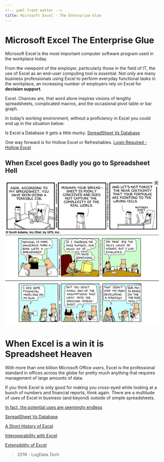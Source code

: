 ```yaml
---
<!-- yaml front matter -->
title: Microsoft Excel - The Enterprise Glue
---
```


# Microsoft Excel The Enterprise Glue

Microsoft Excel is the most important computer software program used in the workplace today.

From the viewpoint of the employer, particularly those in the field of IT, the use of Excel as an end-user computing tool is essential. Not only are many business professionals using Excel to perform everyday functional tasks in the workplace, an increasing number of employers rely on Excel for **decision support**.

Excel. Chances are, that word alone inspires visions of lengthy spreadsheets, complicated macros, and the occasional pivot table or bar graph.

In today’s working environment, without a proficiency in Excel you could end up in the situation below:

Is Excel a Database it gets a little murky.
[SpreadSheet Vs Database](./SpreadSheetVsDatabase.md)

One way forward is for Hollow Excel or Refreshables.
[Login Required - Hollow Excel](https://github.com/logdatatech/IdeaTree/blob/master/HollowExcel.md)

## When Excel goes Badly you go to Spreadsheet Hell

![Dilbert Comic Strips](./images/use-misuse-of-ms.excel_(Dilbert).jpg)

# When Excel is a win it is Spreadsheet Heaven

With more than one billion Microsoft Office users, Excel is the professional standard in offices across the globe for pretty much anything that requires management of large amounts of data.

If you think Excel is only good for making you cross-eyed while looking at a bunch of numbers and financial reports, think again. There are a multitude of uses of Excel in business (and beyond) outside of simple spreadsheets.

[In fact, the potential uses are seemingly endless](./BusinessUsesMicrosoftExcel.md)

[SpreadSheet Vs Database](./SpreadSheetVsDatbase.md)

[A Short History of Excel](./ExcelMilestonesAndCapabilities.md)

[Interoperability with Excel](./InteroperabilitywithExcel.md)

[Extensibility of Excel](./ExtensibilityOfExcel.md)



> 2019 - LogData.Tech